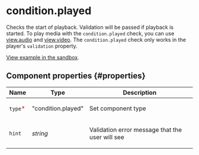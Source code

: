 # condition.played

Checks the start of playback. Validation will be passed if playback is started. To play media with the `condition.played` check, you can use [view.audio](view.audio.md) and [view.video](view.video.md). The `condition.played` check only works in the player's `validation` property.

[View example in the sandbox](https://clck.ru/asS9J).

## Component properties {#properties}

| Name                                     | Type               | Description                                            |
| ---------------------------------------- | ------------------ | ------------------------------------------------------ |
| `type`<span style="color: red">\*</span> | "condition.played" | <p>Set component type</p>                              |
| `hint`                                   | _string_           | <p>Validation error message that the user will see</p> |
